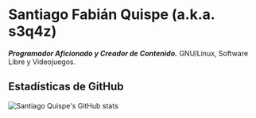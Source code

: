 # Santiago Fabián Quispe (a.k.a. s3q4z)

***Programador Aficionado y Creador de Contenido.***
GNU/Linux, Software Libre y Videojuegos.

## Estadísticas de GitHub

![Santiago Quispe's GitHub stats](https://github-readme-stats.vercel.app/api?username=s3q4z&show_icons=true&theme=dark)